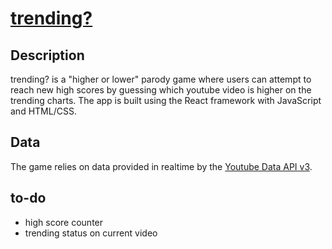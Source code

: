 # [trending?](https://nsanaie.github.io/higherlower-trending/)

## Description

trending? is a "higher or lower" parody game where users can attempt to reach new high scores by guessing which youtube video is higher on the trending charts. The app is built using the React framework with JavaScript and HTML/CSS. 

## Data

The game relies on data provided in realtime by the [Youtube Data API v3](https://developers.google.com/youtube/v3/docs).

## to-do

- high score counter
- trending status on current video
